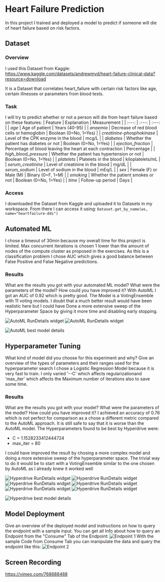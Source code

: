 # Heart Failure Prediction

In this project I trained and deployed a model to predict if someone will die of heart failure based on risk factors.

## Dataset

### Overview
I used this Dataset from Kaggle:
https://www.kaggle.com/datasets/andrewmvd/heart-failure-clinical-data?resource=download

It is a Dataset that correlates heart_failure with certain risk factors like age, certain illnesses or parameters from blood tests.

### Task
I will try to predict whether or not a person will die from heart failure based on these features:
| Feature | Explanation | Measurement |
| :---: | :---: | :---: |
| *age* | Age of patient | Years (40-95) |
| *anaemia* | Decrease of red blood cells or hemoglobin | Boolean (0=No, 1=Yes) |
| *creatinine-phosphokinase* | Level of the CPK enzyme in the blood | mcg/L |
| *diabetes* | Whether the patient has diabetes or not | Boolean (0=No, 1=Yes) |
| *ejection_fraction* | Percentage of blood leaving the heart at each contraction | Percentage |
| *high_blood_pressure* | Whether the patient has hypertension or not | Boolean (0=No, 1=Yes) |
| *platelets* | Platelets in the blood | kiloplatelets/mL	|
| *serum_creatinine* | Level of creatinine in the blood | mg/dL |
| *serum_sodium* | Level of sodium in the blood | mEq/L |
| *sex* | Female (F) or Male (M) | Binary (0=F, 1=M) |
| *smoking* | Whether the patient smokes or not | Boolean (0=No, 1=Yes) |
| *time* | Follow-up period | Days |

### Access
I downloaded the Dataset from Kaggle and uploaded it to Datasets in my workspace. From there I can access it using:
```Dataset.get_by_name(ws, name="heartfailure-dds")```

## Automated ML
I chose a timeout of 30min because my overall time for this project is limited. Max concurrent iterations is chosen 1 lower than the amount of nodes of 
the compute cluster as proposed in the exercises. As this is a classification problem I chose AUC which gives a good balance between False Positive and 
False Negative predictions.

### Results
What are the results you got with your automated ML model? What were the parameters of the model? How could you have improved it?
With AutoML I got an AUC of 0.92 which is pretty good. The Model is a VotingEnsemble with 11 voting models. I doubt that a much better result would have been realistic here 
but I could have Done a more extensive sweep of the Hyperparameter Space by giving it more time and disabling early stopping.


![AutoML RunDetails widget](./RunDetailsWidget1.PNG)
![AutoML RunDetails widget](./RunDetailsWidget2.PNG)

![AutoML best model details](./Best_model_Run_Id_new.PNG)

## Hyperparameter Tuning
What kind of model did you choose for this experiment and why? Give an overview of the types of parameters and their ranges used for the hyperparameter search
I chose a Logistic Regression Model because it is very fast to train. I only varied '--C' which affects regularizationand 'max_iter' which affects the
Maximum number of iterations also to save some time.

### Results
What are the results you got with your model? What were the parameters of the model? How could you have improved it?
I achieved an accuracy of 0.76 which is not perfect for comparison as a chose a different metric compared to the AutoML approach. It is still safe to say that 
it is worse than the AutoML model.
The Hyperparameters found to be best by Hyperdrive were:
- C = 1.1528233412444724
- max_iter = 80

I could have improved the result by chosing a more complex model and doing a more extensive sweep of the hyperparameter space. 
The trivial way to do it would be to start with a VotingEnsemble similar to the one chosen by AutoML as I already knew
it worked well

![Hyperdrive RunDetails widget](./Hyperdrive_RunDetails1.PNG)
![Hyperdrive RunDetails widget](./Hyperdrive_RunDetails2.PNG)
![Hyperdrive RunDetails widget](./Hyperdrive_RunDetails3.PNG)
![Hyperdrive RunDetails widget](./Hyperdrive_RunDetails4.PNG)
![Hyperdrive RunDetails widget](./Hyperdrive_RunDetails5.PNG)
![Hyperdrive RunDetails widget](./Hyperdrive_RunDetails1.PNG)

![Hyperdrive best model details](./Best_hypermodel.PNG)

## Model Deployment
Give an overview of the deployed model and instructions on how to query the endpoint with a sample input.
You can get all Info about how to query an Endpoint from the "Consume" Tab of the Endpoint:
![Endpoint 1](./Endpoint_use1.PNG)
With the sample Code from Consume Tab you can manipulate the data and query the endpoint like this:
![Endpoint 2](./Endpoint_use2.PNG)

## Screen Recording
https://vimeo.com/768688488

